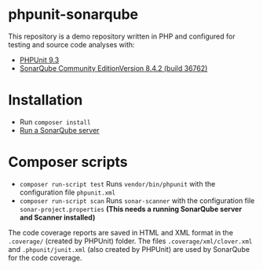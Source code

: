 # phpunit-sonarqube

This repository is a demo repository written in PHP and configured for testing and source code analyses with:

  - [PHPUnit 9.3](https://phpunit.de/)
  - [SonarQube Community EditionVersion 8.4.2 (build 36762)](https://www.sonarqube.org/)

# Installation

 - Run `composer install`
 - [Run a SonarQube server](https://docs.sonarqube.org/latest/setup/install-server/)

# Composer scripts

 - `composer run-script test`
   Runs `vendor/bin/phpunit` with the configuration file `phpunit.xml`
 - `composer run-script scan`
   Runs `sonar-scanner` with the configuration file `sonar-project.properties`
   **(This needs a running SonarQube server and Scanner installed)**

The code coverage reports are saved in HTML and XML format in the `.coverage/` (created by PHPUnit) folder.
The files `.coverage/xml/clover.xml` and `.phpunit/junit.xml` (also created by PHPUnit) are used by SonarQube for the code coverage.